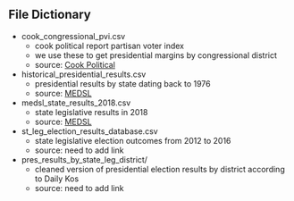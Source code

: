 ## File Dictionary

- cook_congressional_pvi.csv
  - cook political report partisan voter index
  - we use these to get presidential margins by congressional district
  - source: [Cook Political](https://cookpolitical.com/pvi-map-and-district-list)
- historical_presidential_results.csv
  - presidential results by state dating back to 1976
  - source: [MEDSL](https://dataverse.harvard.edu/dataset.xhtml?persistentId=doi:10.7910/DVN/42MVDX)
- medsl_state_results_2018.csv
  - state legislative results in 2018
  - source: [MEDSL](https://github.com/MEDSL/2018-elections-official/blob/master/state_overall_2018.csv)
- st_leg_election_results_database.csv
  - state legislative election outcomes from 2012 to 2016
  - source: need to add link
- pres_results_by_state_leg_district/
  - cleaned version of presidential election results by district according to Daily Kos
  - source: need to add link
